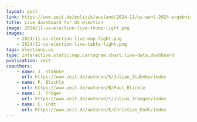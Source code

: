```yaml
---
layout: post
link: https://www.zeit.de/politik/ausland/2024-11/us-wahl-2024-ergebnisse-swing-states-live
title: Live dashboard for US election
image: 2024/11-us-election-live-thump-light.png
images:
    - 2024/11-us-election-live-map-light.png
    - 2024/11-us-election-live-table-light.png
tags: elections,us
type: interactive,static,map,cartogram,chart,live-data,dashboard
publication: zeit
coauthors:
    - name: J. Stahnke
      url: https://www.zeit.de/autoren/S/Julian_Stahnke/index
    - name: P. Blickle
      url: https://www.zeit.de/autoren/B/Paul_Blickle
    - name: J. Tröger
      url: https://www.zeit.de/autoren/T/Julius_Troeger/index
    - name: C. Endt
      url: https://www.zeit.de/autoren/E/Christian_Endt/index
---
```

